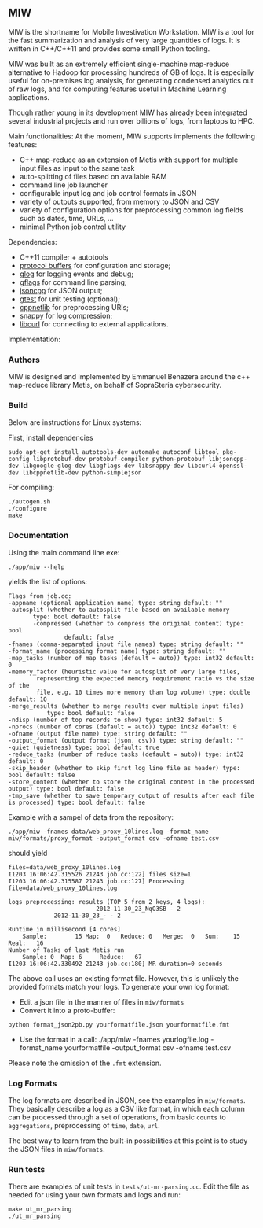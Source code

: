 ## MIW
MIW is the shortname for Mobile Investivation Workstation. MIW is a tool for the fast summarization and analysis of very large quantities of logs. It is written in C++/C++11 and provides some small Python tooling.

MIW was built as an extremely efficient single-machine map-reduce alternative to Hadoop for processing hundreds of GB of logs. It is especially useful for on-premises log analysis, for generating condensed analytics out of raw logs, and for computing features useful in Machine Learning applications.

Though rather young in its development MIW has already been integrated several industrial projects and run over billions of logs, from laptops to HPC.

Main functionalities:
At the moment, MIW supports implements the following features:

- C++ map-reduce as an extension of Metis with support for multiple input files as input to the same task
- auto-splitting of files based on available RAM
- command line job launcher
- configurable input log and job control formats in JSON
- variety of outputs supported, from memory to JSON and CSV
- variety of configuration options for preprocessing common log fields such as dates, time, URLs, ...
- minimal Python job control utility

Dependencies:

- C++11 compiler + autotools
- [protocol buffers](https://developers.google.com/protocol-buffers/?hl=en) for configuration and storage;
- [glog](https://code.google.com/p/google-glog/) for logging events and debug;
- [gflags](https://code.google.com/p/gflags/) for command line parsing;
- [jsoncpp](https://github.com/open-source-parsers/jsoncpp) for JSON output;
- [gtest](https://code.google.com/p/googletest/) for unit testing (optional);
- [cppnetlib](http://cpp-netlib.org/) for preprocessing URIs;
- [snappy](http://google.github.io/snappy/) for log compression;
- [libcurl](http://curl.haxx.se/libcurl/) for connecting to external applications.

Implementation:

### Authors
MIW is designed and implemented by Emmanuel Benazera around the c++ map-reduce library Metis, on behalf of SopraSteria cybersecurity.

### Build
Below are instructions for Linux systems:

First, install dependencies
```
sudo apt-get install autotools-dev automake autoconf libtool pkg-config libprotobuf-dev protobuf-compiler python-protobuf libjsoncpp-dev libgoogle-glog-dev libgflags-dev libsnappy-dev libcurl4-openssl-dev libcppnetlib-dev python-simplejson
```

For compiling:
```
./autogen.sh
./configure
make
```

### Documentation

Using the main command line exe:
```
./app/miw --help
```
yields the list of options:
```
Flags from job.cc:
-appname (optional application name) type: string default: ""
-autosplit (whether to autosplit file based on available memory
	   type: bool default: false
	   -compressed (whether to compress the original content) type: bool
		        default: false
-fnames (comma-separated input file names) type: string default: ""
-format_name (processing format name) type: string default: ""
-map_tasks (number of map tasks (default = auto)) type: int32 default: 0
-memory_factor (heuristic value for autosplit of very large files,
		representing the expected memory requirement ratio vs the size of the
		file, e.g. 10 times more memory than log volume) type: double default: 10
-merge_results (whether to merge results over multiple input files)
	       type: bool default: false
-ndisp (number of top records to show) type: int32 default: 5
-nprocs (number of cores (default = auto)) type: int32 default: 0
-ofname (output file name) type: string default: ""
-output_format (output format (json, csv)) type: string default: ""
-quiet (quietness) type: bool default: true
-reduce_tasks (number of reduce tasks (default = auto)) type: int32 default: 0
-skip_header (whether to skip first log line file as header) type: bool default: false
-store_content (whether to store the original content in the processed output) type: bool default: false
-tmp_save (whether to save temporary output of results after each file is processed) type: bool default: false
```

Example with a sampel of data from the repository:
```
./app/miw -fnames data/web_proxy_10lines.log -format_name miw/formats/proxy_format -output_format csv -ofname test.csv
```
should yield
```
files=data/web_proxy_10lines.log
I1203 16:06:42.315526 21243 job.cc:122] files size=1
I1203 16:06:42.315587 21243 job.cc:127] Processing file=data/web_proxy_10lines.log

logs preprocessing: results (TOP 5 from 2 keys, 4 logs):
                         2012-11-30_23_NqO3SB - 2
			 2012-11-30_23_- - 2

Runtime in millisecond [4 cores]
	Sample:	       15 Map:	0	Reduce:	0	Merge:	0	Sum:	15	Real:	16
Number of Tasks of last Metis run
	Sample:	0  Map:	6     Reduce:	67
I1203 16:06:42.330492 21243 job.cc:180] MR duration=0 seconds	       
```

The above call uses an existing format file. However, this is unlikely the provided formats match your logs. To generate your own log format:

- Edit a json file in the manner of files in `miw/formats`
- Convert it into a proto-buffer:
```
python format_json2pb.py yourformatfile.json yourformatfile.fmt
```
- Use the format in a call:
./app/miw -fnames yourlogfile.log -format_name yourformatfile -output_format csv -ofname test.csv

Please note the omission of the `.fmt` extension.

### Log Formats

The log formats are described in JSON, see the examples in `miw/formats`. They basically describe a log as a CSV like format, in which each column can be processed through a set of operations, from basic `counts` to `aggregations`, preprocessing of `time`, `date`, `url`.

The best way to learn from the built-in possibilities at this point is to study the JSON files in `miw/formats`.

### Run tests

There are examples of unit tests in `tests/ut-mr-parsing.cc`. Edit the file as needed for using your own formats and logs and run:
```
make ut_mr_parsing
./ut_mr_parsing
```
